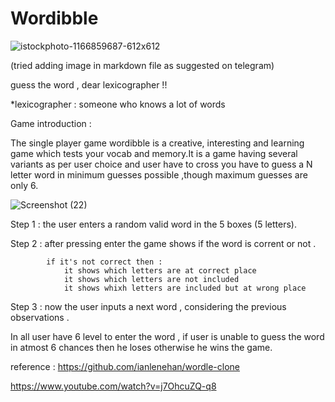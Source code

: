 # Wordibble
![istockphoto-1166859687-612x612](https://user-images.githubusercontent.com/76883890/157510627-e5b1f713-3e9d-42da-b164-29e84a0a3be5.jpg)

(tried adding image in markdown file as suggested on telegram)

guess the word , dear lexicographer !!

*lexicographer : someone who knows a lot of words 


Game introduction : 

The single player game wordibble is a creative, interesting and learning game which tests your vocab and memory.It is a game having several variants as per user choice and user have to cross you have to guess a N letter word in minimum guesses possible ,though maximum guesses are only 6. 

![Screenshot (22)](https://user-images.githubusercontent.com/76883890/157546929-0cda3730-5eeb-4884-b575-a7ae06aaac71.png)


Step 1 : the user enters a random valid word in the 5 boxes (5 letters).

Step 2 : after pressing enter the game shows if the word is corrent or not .

            if it's not correct then : 
                it shows which letters are at correct place 
                it shows which letters are not included 
                it shows whixh letters are included but at wrong place 
                
Step 3 : now the user inputs a next word , considering the previous observations .


In all user have 6 level to enter the word , if user is unable to guess the word in atmost 6 chances then he loses otherwise he wins the game. 



reference : 
https://github.com/ianlenehan/wordle-clone

https://www.youtube.com/watch?v=j7OhcuZQ-q8
